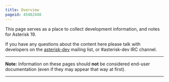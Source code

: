 ```yaml
---
title: Overview
pageid: 45482448
---
```


This page serves as a place to collect development information, and notes for Asterisk 19.

If you have any questions about the content here please talk with developers on the [asterisk-dev](http://lists.digium.com/mailman/listinfo/asterisk-dev) mailing list, or #asterisk-dev IRC channel.




---

**Note:**  Information on these pages should **not** be considered end-user documentation (even if they may appear that way at first).

  



---


